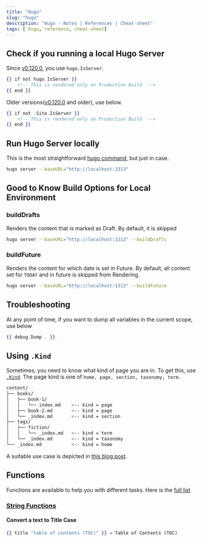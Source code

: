 ```yaml
---
title: "Hugo"
slug: "hugo"
description: "Hugo - Notes | References | Cheat-sheet"
tags: [ hugo, reference, cheat-sheet]
---
```




## Check if you running a local Hugo Server

Since [v0.120.0][1], you use `hugo.IsServer`.

```hbs
{{ if not hugo.IsServer }}
    <!-- This is rendered only on Production Build  -->
{{ end }}
```

Older versions([v0.120.0][1] and older), use below.

```hbs
{{ if not .Site.IsServer }}
    <!-- This is rendered only on Production Build  -->
{{ end }}
```

## Run Hugo Server locally

This is the most straightforward [hugo command][2], but just in case.

```bash
hugo server --baseURL="http://localhost:1313"
```

## Good to Know Build Options for Local Environment

### buildDrafts

Renders the content that is marked as Draft. By default, it is skipped

```bash
hugo server --baseURL="http://localhost:1313" --buildDrafts
```

### buildFuture

Renders the content for which date is set in Future. By default, all content set for `TODAY` and in future is skipped from Rendering.

```bash
hugo server --baseURL="http://localhost:1313" --buildFuture
```

## Troubleshooting

At any point of time, if you want to dump all variables in the current scope, use below

```hbs
{{ debug.Dump . }}
```

## Using `.Kind`

Sometimes, you need to know what kind of page you are in. To get this, use [`.Kind`][3]. The page kind is one of `home, page, section, taxonomy, term`.

```bash
content/
├── books/
│   ├── book-1/
│   │   └── index.md    <-- kind = page
│   ├── book-2.md       <-- kind = page
│   └── _index.md       <-- kind = section
├── tags/
│   ├── fiction/
│   │   └── _index.md   <-- kind = term
│   └── _index.md       <-- kind = taxonomy
└── _index.md           <-- kind = home
```

A suitable use case is depicted in [this blog post][4].

## Functions

Functions are available to help you with different tasks. Here is the [full list][5]

### [String Functions][5]

#### Convert a text to Title Case

```hbs
{{ title "table of contents (TOC)" }} → Table of Contents (TOC)
```



   [1]: https://github.com/gohugoio/hugo/releases/tag/v0.120.0
   [2]: https://gohugo.io/commands/hugo/
   [3]: https://gohugo.io/methods/page/kind/
   [4]: /blog/render-hugo-list-page-based-on-page-type-kind/
   [5]: https://gohugo.io/functions/
   [6]: https://gohugo.io/functions/strings/
